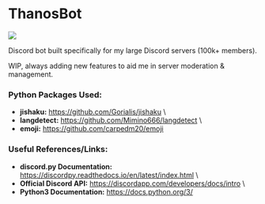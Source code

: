 # ThanosBot
![](https://i.imgur.com/HmZ1tqB.png)

Discord bot built specifically for my large Discord servers (100k+ members).

WIP, always adding new features to aid me in server moderation & management. 

### Python Packages Used:
- **jishaku:** https://github.com/Gorialis/jishaku \
- **langdetect:** https://github.com/Mimino666/langdetect \
- **emoji:** https://github.com/carpedm20/emoji

### Useful References/Links:
- **discord.py Documentation:** https://discordpy.readthedocs.io/en/latest/index.html  \
- **Official Discord API:** https://discordapp.com/developers/docs/intro  \
- **Python3 Documentation:** https://docs.python.org/3/

